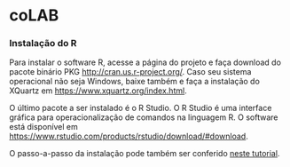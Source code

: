 # coLAB

### Instalação do R ###

Para instalar o software R, acesse a página do projeto e faça download do pacote binário PKG http://cran.us.r-project.org/. Caso seu sistema operacional não seja Windows, baixe também e faça a instalação do XQuartz em https://www.xquartz.org/index.html.

O último pacote a ser instalado é o R Studio. O R Studio é uma interface gráfica para operacionalização de comandos na linguagem R. O software está disponível em https://www.rstudio.com/products/rstudio/download/#download.

O passo-a-passo da instalação pode também ser conferido [neste tutorial](https://medium.com/@GalarnykMichael/install-r-and-rstudio-on-mac-e911606ce4f4).
